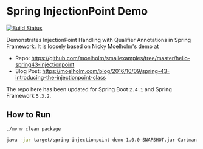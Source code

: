 # Spring InjectionPoint Demo

[![Build Status](https://github.com/ghillert/spring-injectionpoint-demo/workflows/Java%20CI%20with%20Maven/badge.svg)](https://github.com/ghillert/spring-injectionpoint-demo/actions)

Demonstrates InjectionPoint Handling with Qualifier Annotations in Spring Framework.
It is loosely based on Nicky Moelholm's demo at

- Repo: https://github.com/moelholm/smallexamples/tree/master/hello-spring43-injectionpoint
- Blog Post: https://moelholm.com/blog/2016/10/09/spring-43-introducing-the-injectionpoint-class

The repo here has been updated for Spring Boot `2.4.1` and Spring Framework `5.3.2`.

## How to Run

```bash
./mvnw clean package
```

```bash
java -jar target/spring-injectionpoint-demo-1.0.0-SNAPSHOT.jar Cartman
```
